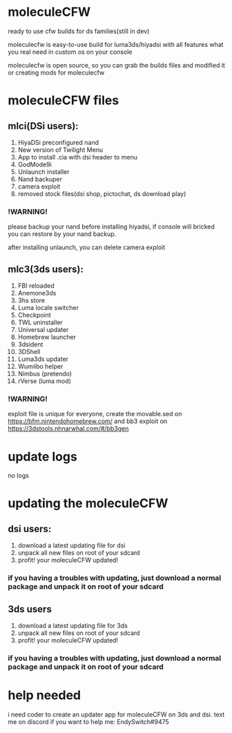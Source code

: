 # moleculeCFW
ready to use cfw builds for ds families(still in dev)

moleculecfw is easy-to-use build for luma3ds/hiyadsi with all features what you real need in custom os on your console

moleculecfw is open source, so you can grab the builds files and modified it or creating mods for moleculecfw

# moleculeCFW files

## mlci(DSi users):

1. HiyaDSi preconfigured nand
2. New version of Twilight Menu
3. App to install .cia with dsi header to menu
4. GodMode9i
5. Unlaunch installer
6. Nand backuper
7. camera exploit
8. removed stock files(dsi shop, pictochat, ds download play)

### !WARNING!

please backup your nand before installing hiyadsi, if console will bricked you can restore by your nand backup.

after installing unlaunch, you can delete camera exploit

## mlc3(3ds users):

1. FBI reloaded
2. Anemone3ds
3. 3hs store
4. Luma locale switcher
5. Checkpoint
6. TWL uninstaller
7. Universal updater
8. Homebrew launcher
9. 3dsident
10. 3DShell
11. Luma3ds updater
13. Wumiibo helper
14. Nimbus (pretendo)
15. rVerse (luma mod)

### !WARNING!

exploit file is unique for everyone, create the movable.sed on https://bfm.nintendohomebrew.com/ and bb3 exploit on https://3dstools.nhnarwhal.com/#/bb3gen

# update logs
no logs

# updating the moleculeCFW

## dsi users:

1. download a latest updating file for dsi
2. unpack all new files on root of your sdcard
3. profit! your moleculeCFW updated!

### if you having a troubles with updating, just download a normal package and unpack it on root of your sdcard

## 3ds users

1. download a latest updating file for 3ds
2. unpack all new files on root of your sdcard
3. profit! your moleculeCFW updated!

### if you having a troubles with updating, just download a normal package and unpack it on root of your sdcard

# help needed

i need coder to create an updater app for moleculeCFW on 3ds and dsi. text me on discord if you want to help me: EndySwitch#9475
